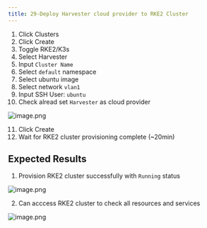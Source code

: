 ```yaml
---
title: 29-Deploy Harvester cloud provider to RKE2 Cluster	
---
```

1. Click Clusters 
2. Click Create
3. Toggle RKE2/K3s
4.  Select Harvester
5.  Input `Cluster Name`
6.  Select `default` namespace
7.  Select ubuntu image 
8.  Select network `vlan1`
9.  Input SSH User: `ubuntu`
10. Check alread set `Harvester` as cloud provider

![image.png](https://images.zenhubusercontent.com/61519853321ea20d65443929/514d1d88-08e7-441a-861c-38bb3c96bbe7)

11. Click Create
12. Wait for RKE2 cluster provisioning complete (~20min)

## Expected Results
1. Provision RKE2 cluster successfully with `Running` status

![image.png](https://images.zenhubusercontent.com/61519853321ea20d65443929/4526b95b-71f4-498f-b509-dea60ec5e0e5)

2. Can acccess RKE2 cluster to check all resources and services

![image.png](https://images.zenhubusercontent.com/61519853321ea20d65443929/682dccdc-cc0b-427f-ab7a-fdfaa1f82e06)
